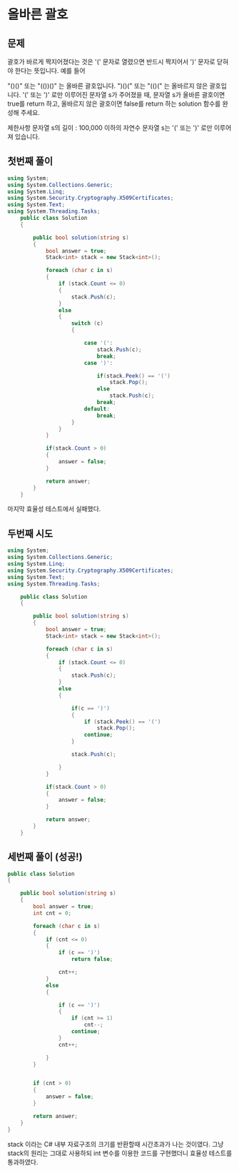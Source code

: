 # 올바른 괄호

## 문제
괄호가 바르게 짝지어졌다는 것은 '(' 문자로 열렸으면 반드시 짝지어서 ')' 문자로 닫혀야 한다는 뜻입니다. 예를 들어

"()()" 또는 "(())()" 는 올바른 괄호입니다.
")()(" 또는 "(()(" 는 올바르지 않은 괄호입니다.
'(' 또는 ')' 로만 이루어진 문자열 s가 주어졌을 때, 문자열 s가 올바른 괄호이면 true를 return 하고, 올바르지 않은 괄호이면 false를 return 하는 solution 함수를 완성해 주세요.

제한사항
문자열 s의 길이 : 100,000 이하의 자연수
문자열 s는 '(' 또는 ')' 로만 이루어져 있습니다.


## 첫번째 풀이
```cs
using System;
using System.Collections.Generic;
using System.Linq;
using System.Security.Cryptography.X509Certificates;
using System.Text;
using System.Threading.Tasks;
    public class Solution
    {

        public bool solution(string s)
        {
            bool answer = true;
            Stack<int> stack = new Stack<int>();

            foreach (char c in s)
            {
                if (stack.Count <= 0)
                {
                    stack.Push(c);
                }
                else
                {
                    switch (c)
                    {

                        case '(':
                            stack.Push(c);
                            break;
                        case ')':

                            if(stack.Peek() == '(')
                                stack.Pop();
                            else
                                stack.Push(c);
                            break;
                        default:
                            break;
                    }
                }
            }

            if(stack.Count > 0)
            {
                answer = false;
            }

            return answer;
        }
    }
```
마지막 효율성 테스트에서 실패했다.

## 두번째 시도 
```cs
using System;
using System.Collections.Generic;
using System.Linq;
using System.Security.Cryptography.X509Certificates;
using System.Text;
using System.Threading.Tasks;

    public class Solution
    {

        public bool solution(string s)
        {
            bool answer = true;
            Stack<int> stack = new Stack<int>();

            foreach (char c in s)
            {
                if (stack.Count <= 0)
                {
                    stack.Push(c);
                }
                else
                {

                    if(c == ')')
                    {
                        if (stack.Peek() == '(')
                            stack.Pop();
                        continue;
                    }

                    stack.Push(c);

                }
            }

            if(stack.Count > 0)
            {
                answer = false;
            }

            return answer;
        }
    }
```

## 세번째 풀이 (성공!)
```cs
public class Solution
{

    public bool solution(string s)
    {
        bool answer = true;
        int cnt = 0;

        foreach (char c in s)
        {
            if (cnt <= 0)
            {
                if (c == ')')
                    return false;

                cnt++;
            }
            else
            {

                if (c == ')')
                {
                    if (cnt >= 1)
                        cnt--;
                    continue;
                }
                cnt++;

            }
        }


        if (cnt > 0)
        {
            answer = false;
        }

        return answer;
    }
}
```
stack 이라는 C# 내부 자료구조의 크기를 반환할때 시간초과가 나는 것이였다. 
그냥 stack의 원리는 그대로 사용하되 int 변수를 이용한 코드를 구현했더니 효율성 테스트를 통과하였다.